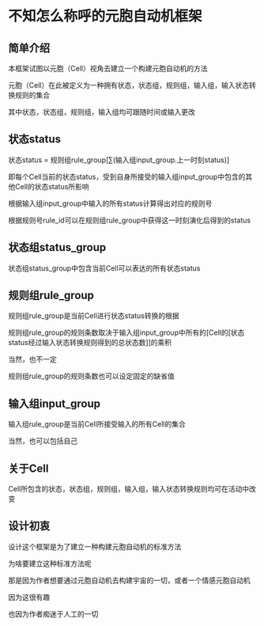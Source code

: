 # 不知怎么称呼的元胞自动机框架
## 简单介绍
本框架试图以元胞（Cell）视角去建立一个构建元胞自动机的方法

元胞（Cell）在此被定义为一种拥有状态，状态组，规则组，输入组，输入状态转换规则的集合

其中状态，状态组，规则组，输入组均可跟随时间或输入更改

## 状态status
状态status = 规则组rule_group[∑(输入组input_group.上一时刻status)]

即每个Cell当前的状态status，受到自身所接受的输入组input_group中包含的其他Cell的状态status所影响

根据输入组input_group中输入的所有status计算得出对应的规则号

根据规则号rule_id可以在规则组rule_group中获得这一时刻演化后得到的status

## 状态组status_group
状态组status_group中包含当前Cell可以表达的所有状态status

## 规则组rule_group
规则组rule_group是当前Cell进行状态status转换的根据

规则组rule_group的规则条数取决于输入组input_group中所有的[Cell的[状态status经过输入状态转换规则得到的总状态数]]的乘积

当然，也不一定

规则组rule_group的规则条数也可以设定固定的缺省值

## 输入组input_group
输入组rule_group是当前Cell所接受输入的所有Cell的集合

当然，也可以包括自己

## 关于Cell
Cell所包含的状态，状态组，规则组，输入组，输入状态转换规则均可在活动中改变

## 设计初衷
设计这个框架是为了建立一种构建元胞自动机的标准方法

为啥要建立这种标准方法呢

那是因为作者想要通过元胞自动机去构建宇宙的一切，或者一个情感元胞自动机

因为这很有趣

也因为作者痴迷于人工的一切
